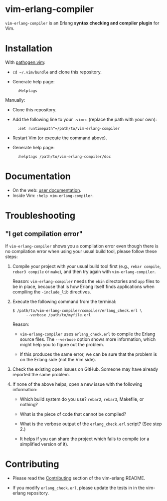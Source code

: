 # vim-erlang-compiler

`vim-erlang-compiler` is an Erlang **syntax checking and compiler plugin** for
Vim.

# Installation

With [pathogen.vim](https://github.com/tpope/vim-pathogen):

- `cd ~/.vim/bundle` and clone this repository.
- Generate help page:

        :Helptags

Manually:

- Clone this repository.
- Add the following line to your `.vimrc` (replace the path with your own):

        :set runtimepath^=/path/to/vim-erlang-compiler

- Restart Vim (or execute the command above).
- Generate help page:

        :helptags /path/to/vim-erlang-compiler/doc

# Documentation

- On the web: [user documentation][doc].
- Inside Vim: `:help vim-erlang-compiler`.

# Troubleshooting

## "I get compilation error"

If `vim-erlang-compiler` shows you a compilation error even though there is no
compilation error when using your usual build tool, please follow these steps:

1.  Compile your project with your usual build tool first (e.g., `rebar
    compile`, `rebar3 compile` or `make`), and then try again with
    `vim-erlang-compiler`.

    Reason: `vim-erlang-compiler` needs the `ebin` directories and `app` files
    to be in place, because that is how Erlang itself finds applications when
    compiling the `-include_lib` directives.

2.  Execute the following command from the terminal:

    ```
    $ /path/to/vim-erlang-compiler/compiler/erlang_check.erl \
          --verbose /path/to/myfile.erl
    ```

    Reason:

    -   `vim-erlang-compiler` uses `erlang_check.erl` to compile the Erlang
        source files. The `--verbose` option shows more information, which might
        help you to figure out the problem.

    -   If this produces the same error, we can be sure that the problem is on
        the Erlang side (not the Vim side).

3.  Check the existing open issues on GitHub. Someone may have already reported
    the same problem.

4.  If none of the above helps, open a new issue with the following information:

    -   Which build system do you use? `rebar2`, `rebar3`, Makefile, or nothing?

    -   What is the piece of code that cannot be compiled?

    -   What is the verbose output of the `erlang_check.erl` script? (See
        step 2.)

    -   It helps if you can share the project which fails to compile (or a
        simplified version of it).

# Contributing

*   Please read the [Contributing][vim-erlang-contributing] section of the
    vim-erlang README.

*   If you modify `erlang_check.erl`, please update the tests in in the
    vim-erlang repository.

[doc]: https://github.com/vim-erlang/vim-erlang-compiler/blob/master/doc/vim-erlang-compiler.txt
[vim-erlang-contributing]: https://github.com/vim-erlang/vim-erlang#contributing
